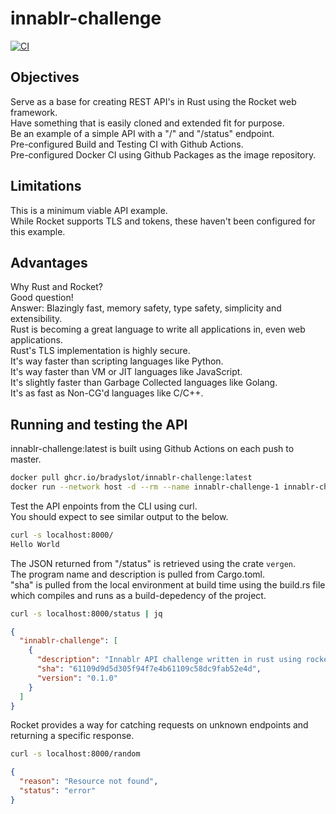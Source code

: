 # innablr-challenge

[![CI](https://github.com/bradyslot/innablr-challenge/actions/workflows/ci.yml/badge.svg)](https://github.com/bradyslot/innablr-challenge/actions)

## Objectives
Serve as a base for creating REST API's in Rust using the Rocket web framework.  
Have something that is easily cloned and extended fit for purpose.  
Be an example of a simple API with a "/" and "/status" endpoint.  
Pre-configured Build and Testing CI with Github Actions.  
Pre-configured Docker CI using Github Packages as the image repository.  


## Limitations
This is a minimum viable API example.  
While Rocket supports TLS and tokens, these haven't been configured for this example.  


## Advantages
Why Rust and Rocket?  
Good question!  
Answer: Blazingly fast, memory safety, type safety, simplicity and extensibility.  
Rust is becoming a great language to write all applications in, even web applications.  
Rust's TLS implementation is highly secure.  
It's way faster than scripting languages like Python.  
It's way faster than VM or JIT languages like JavaScript.  
It's slightly faster than Garbage Collected languages like Golang.  
It's as fast as Non-CG'd languages like C/C++.  


## Running and testing the API

innablr-challenge:latest is built using Github Actions on each push to master.  
```bash
docker pull ghcr.io/bradyslot/innablr-challenge:latest
docker run --network host -d --rm --name innablr-challenge-1 innablr-challenge
```

Test the API enpoints from the CLI using curl.  
You should expect to see similar output to the below.  
```bash
curl -s localhost:8000/
Hello World
```

The JSON returned from "/status" is retrieved using the crate `vergen`.  
The program name and description is pulled from Cargo.toml.  
"sha" is pulled from the local environment at build time using the build.rs file
which compiles and runs as a build-depedency of the project.  
```bash
curl -s localhost:8000/status | jq
```
```json
{
  "innablr-challenge": [
    {
      "description": "Innablr API challenge written in rust using rocket framework.",
      "sha": "61109d9d5d305f94f7e4b61109c58dc9fab52e4d",
      "version": "0.1.0"
    }
  ]
}
````

Rocket provides a way for catching requests on unknown endpoints and returning a specific response.  
```bash
curl -s localhost:8000/random
```
```json
{
  "reason": "Resource not found",
  "status": "error"
}
```
